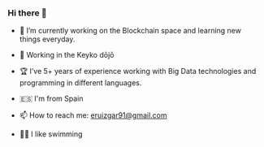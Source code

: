 ### Hi there 👋

- 🔭 I’m currently working on the Blockchain space and learning new things everyday. 

- :japanese_castle: Working in the Keyko dōjō

- :trophy: I’ve 5+ years of experience working with Big Data technologies and programming in different languages.

- :es: I'm from Spain

- 📫 How to reach me: eruizgar91@gmail.com

- :swimming_man: I like swimming

